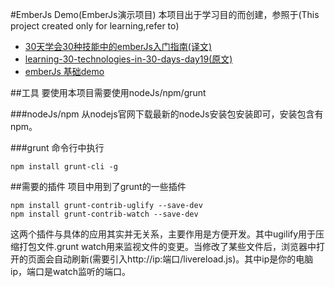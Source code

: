 #EmberJs Demo(EmberJs演示项目)
本项目出于学习目的而创建，参照于(This project created only for learning,refer to)

- [30天学会30种技能中的emberJs入门指南(译文)](http://segmentfault.com/a/1190000000365519)
- [learning-30-technologies-in-30-days-day19(原文)](https://www.openshift.com/blogs/day-19-ember-the-missing-emberjs-tutorial)
- [emberJs 基础demo](https://github.com/emberjs/starter-kit)

##工具
要使用本项目需要使用nodeJs/npm/grunt

###nodeJs/npm
从nodejs官网下载最新的nodeJs安装包安装即可，安装包含有npm。

###grunt
命令行中执行

	npm install grunt-cli -g

##需要的插件
项目中用到了grunt的一些插件

	npm install grunt-contrib-uglify --save-dev
	npm install grunt-contrib-watch --save-dev
	
这两个插件与具体的应用其实并无关系，主要作用是方便开发。其中ugilify用于压缩打包文件.grunt watch用来监视文件的变更。当修改了某些文件后，浏览器中打开的页面会自动刷新(需要引入http://ip:端口/livereload.js)。其中ip是你的电脑ip，端口是watch监听的端口。